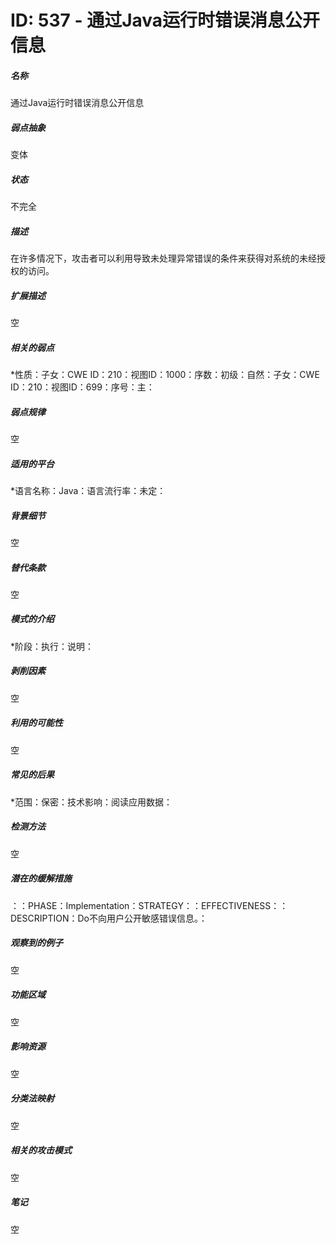 # ID: 537 - 通过Java运行时错误消息公开信息
<h5>名称</h5>通过Java运行时错误消息公开信息
<h5>弱点抽象</h5>变体
<h5>状态</h5>不完全
<h5>描述</h5>在许多情况下，攻击者可以利用导致未处理异常错误的条件来获得对系统的未经授权的访问。
<h5>扩展描述</h5>空
<h5>相关的弱点</h5>*性质：子女：CWE ID：210：视图ID：1000：序数：初级：自然：子女：CWE ID：210：视图ID：699：序号：主：
<h5>弱点规律</h5>空
<h5>适用的平台</h5>*语言名称：Java：语言流行率：未定：
<h5>背景细节</h5>空
<h5>替代条款</h5>空
<h5>模式的介绍</h5>*阶段：执行：说明：
<h5>剥削因素</h5>空
<h5>利用的可能性</h5>空
<h5>常见的后果</h5>*范围：保密：技术影响：阅读应用数据：
<h5>检测方法</h5>空
<h5>潜在的缓解措施</h5>：：PHASE：Implementation：STRATEGY：：EFFECTIVENESS：：DESCRIPTION：Do不向用户公开敏感错误信息。：
<h5>观察到的例子</h5>空
<h5>功能区域</h5>空
<h5>影响资源</h5>空
<h5>分类法映射</h5>空
<h5>相关的攻击模式</h5>空
<h5>笔记</h5>空

